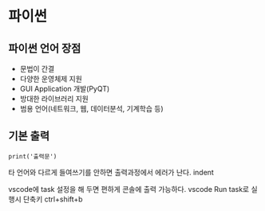 # 파이썬

## 파이썬 언어 장점  
- 문법이 간결  
- 다양한 운영체제 지원  
- GUI Application 개발(PyQT)  
- 방대한 라이브러리 지원  
- 범용 언어(네트워크, 웹, 데이터분석, 기계학습 등)  
   
## 기본 출력
    print('출력문')  
  
타 언어와 다르게 들여쓰기를 안하면 출력과정에서 에러가 난다. indent  

vscode에 task 설정을 해 두면 편하게 콘솔에 출력 가능하다. 
vscode Run task로 실행시 단축키 ctrl+shift+b  